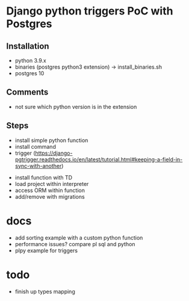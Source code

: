 # Django python triggers PoC with Postgres

## Installation

- python 3.9.x
- binaries (postgres python3 extension) -> install_binaries.sh
- postgres 10

## Comments

- not sure which python version is in the extension

## Steps
+ install simple python function
+ install command
+ trigger (https://django-pgtrigger.readthedocs.io/en/latest/tutorial.html#keeping-a-field-in-sync-with-another)
- install function with TD
- load project within interpreter
- access ORM within function
- add/remove with migrations

# docs 

- add sorting example with a custom python function
- performance issues? compare pl sql and python
- plpy example for triggers

# todo
- finish up types mapping
